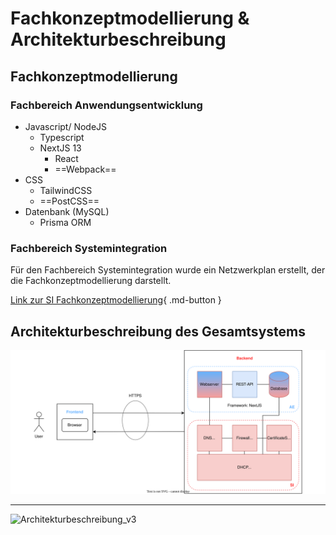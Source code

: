 # Fachkonzeptmodellierung & Architekturbeschreibung

## Fachkonzeptmodellierung

### Fachbereich Anwendungsentwicklung
- Javascript/ NodeJS
    - Typescript
    - NextJS 13
      - React
      - ==Webpack==
-  CSS
    - TailwindCSS
    - ==PostCSS==
- Datenbank (MySQL)
    - Prisma ORM

### Fachbereich Systemintegration

Für den Fachbereich Systemintegration wurde ein Netzwerkplan erstellt, der die Fachkonzeptmodellierung darstellt.

[Link zur SI Fachkonzeptmodellierung](../09_si-module/server/00_Allgemein.md){ .md-button }

## Architekturbeschreibung des Gesamtsystems

![Architekturbeschreibung](/assets/svg/architektur.svg)

---
![Architekturbeschreibung_v3](https://user-images.githubusercontent.com/57149152/212827598-1df0d62f-a4e6-47e4-a6cf-e80c02605744.PNG)


